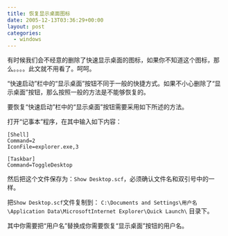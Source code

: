 ```yaml
---
title: 恢复显示桌面图标
date: 2005-12-13T03:36:29+00:00
layout: post
categories:
  - windows
---
```


有时候我们会不经意的删除了快速显示桌面的图标，如果你不知道这个图标，那么。。。。此文就不用看了。呵呵。

“快速启动”栏中的“显示桌面”按钮不同于一般的快捷方式。如果不小心删除了“显示桌面”按钮，那么按照一般的方法是不能够恢复的。

要恢复“快速启动”栏中的“显示桌面”按钮需要采用如下所述的方法。

打开“记事本”程序，在其中输入如下内容：

```
[Shell]
Command=2
IconFile=explorer.exe,3

[Taskbar]
Command=ToggleDesktop
```

然后把这个文件保存为：`Show Desktop.scf`，必须确认文件名和双引号中的一样。

把`Show Desktop.scf`文件复制到：
`C:\Documents and Settings\用户名\Application Data\MicrosoftInternet Explorer\Quick Launch\`
目录下。

其中你需要把“用户名”替换成你需要恢复“显示桌面”按钮的用户名。